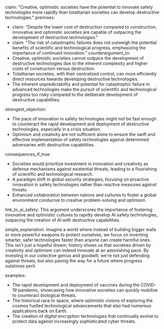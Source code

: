claim: "Creative, optimistic societies have the potential to innovate safety technologies more rapidly than totalitarian societies can develop destructive technologies."
premises:
  - claim: "Despite the lower cost of destruction compared to construction, innovative and optimistic societies are capable of outpacing the development of destructive technologies."
  - claim: "The risk of catastrophic failures does not outweigh the potential benefits of scientific and technological progress, emphasizing the importance of continued innovation."
counterargument_to:
  - Creative, optimistic societies cannot outpace the development of destructive technologies due to the inherent complexity and higher costs of construction versus destruction.
  - Totalitarian societies, with their centralized control, can more efficiently direct resources towards developing destructive technologies.
  - The inherent unpredictability and potential for catastrophic failure in advanced technologies make the pursuit of scientific and technological progress too risky compared to the deliberate development of destructive capabilities.

strongest_objection:
  - The pace of innovation in safety technologies might not be fast enough to counteract the rapid development and deployment of destructive technologies, especially in a crisis situation.
  - Optimism and creativity are not sufficient alone to ensure the swift and effective implementation of safety technologies against determined adversaries with destructive capabilities.

consequences_if_true:
  - Societies would prioritize investment in innovation and creativity as defense mechanisms against existential threats, leading to a flourishing of scientific and technological research.
  - A paradigm shift in global security strategies, focusing on proactive innovation in safety technologies rather than reactive measures against threats.
  - Enhanced collaboration between nations and cultures to foster a global environment conducive to creative problem-solving and optimism.

link_to_ai_safety: This argument underscores the importance of fostering innovative and optimistic cultures to rapidly develop AI safety technologies, outpacing the creation of AI with destructive capabilities.

simple_explanation: Imagine a world where instead of building bigger walls or more powerful weapons to protect ourselves, we focus on inventing smarter, safer technologies faster than anyone can create harmful ones. This isn't just a hopeful dream; history shows us that societies driven by creativity and optimism can indeed innovate at an astonishing pace. By investing in our collective genius and goodwill, we're not just defending against threats, but also paving the way for a future where progress outshines peril.

examples:
  - The rapid development and deployment of vaccines during the COVID-19 pandemic, showcasing how innovative societies can quickly mobilize to counteract biological threats.
  - The historical race to space, where optimistic visions of exploring the cosmos fuelled technological advancements that also had numerous applications back on Earth.
  - The creation of digital encryption technologies that continually evolve to protect data against increasingly sophisticated cyber threats.